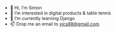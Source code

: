 - 👋 Hi, I’m Simon
- 👀 I’m interested in digital products & table tennis
- 🌱 I’m currently learning Django
- 📫 Drop me an email to xjcs88@gmail.com

<!---
xjcs88/xjcs88 is a ✨ special ✨ repository because its `README.md` (this file) appears on your GitHub profile.
You can click the Preview link to take a look at your changes.
--->
